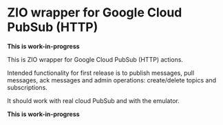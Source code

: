 # ZIO wrapper for Google Cloud PubSub (HTTP)

**This is work-in-progress**

This is ZIO wrapper for Google Cloud PubSub (HTTP) actions.


Intended functionality for first release is to publish messages, pull messages, ack messages and admin operations: create/delete topics and subscriptions.

It should work with real cloud PubSub and with the emulator.

**This is work-in-progress**

